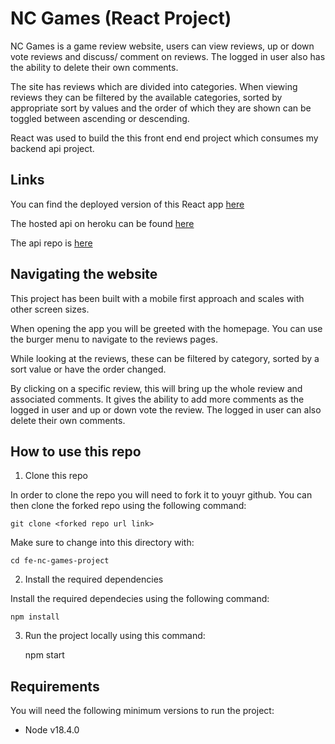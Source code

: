# NC Games (React Project)

NC Games is a game review website, users can view reviews, up or down vote reviews and discuss/ comment on reviews. The logged in user also has the ability to delete their own comments.

The site has reviews which are divided into categories. When viewing reviews they can be filtered by the available categories, sorted by appropriate sort by values and the order of which they are shown can be toggled between ascending or descending.

React was used to build the this front end end project which consumes my backend api project.

## Links

You can find the deployed version of this React app [here](https://dean-hasley-nc-games.netlify.app/)

The hosted api on heroku can be found [here](https://dean-hasley-nc-games.cyclic.app/api)

The api repo is [here](https://github.com/DeanH1990/be-nc-games-project)

## Navigating the website

This project has been built with a mobile first approach and scales with other screen sizes.

When opening the app you will be greeted with the homepage. You can use the burger menu to navigate to the reviews pages.

While looking at the reviews, these can be filtered by category, sorted by a sort value or have the order changed.

By clicking on a specific review, this will bring up the whole review and associated comments. It gives the ability to add more comments as the logged in user and up or down vote the review. The logged in user can also delete their own comments.

## How to use this repo

1. Clone this repo

In order to clone the repo you will need to fork it to youyr github. You can then clone the forked repo using the following command:

    git clone <forked repo url link>

Make sure to change into this directory with:

    cd fe-nc-games-project

2. Install the required dependencies

Install the required dependecies using the following command:

    npm install

3. Run the project locally using this command:

    npm start

## Requirements

You will need the following minimum versions to run the project:

- Node v18.4.0

